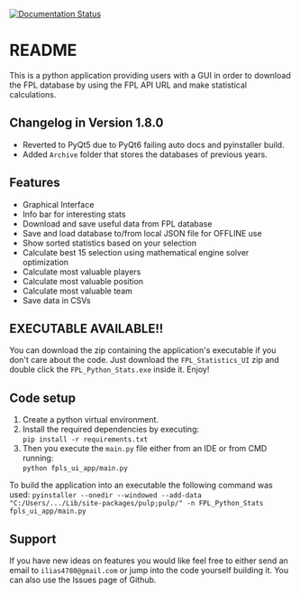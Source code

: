 [![Documentation Status](https://readthedocs.org/projects/fpl-statistics-ui-app/badge/?version=latest)](https://fpl-statistics-ui-app.readthedocs.io/en/latest/?badge=latest)

README
=======

This is a python application providing users with a GUI in order to download 
the FPL database by using the FPL API URL and make statistical calculations.

Changelog in Version 1.8.0
---------------------------
- Reverted to PyQt5 due to PyQt6 failing auto docs and pyinstaller build.
- Added `Archive` folder that stores the databases of previous years.


Features
-------------
- Graphical Interface
- Info bar for interesting stats
- Download and save useful data from FPL database
- Save and load database to/from local JSON file for OFFLINE use
- Show sorted statistics based on your selection
- Calculate best 15 selection using mathematical engine solver optimization
- Calculate most valuable players
- Calculate most valuable position
- Calculate most valuable team
- Save data in CSVs

EXECUTABLE AVAILABLE!!
------------------------
You can download the zip containing the application's executable
if you don't care about the code. Just download the `FPL_Statistics_UI` zip
and double click the `FPL_Python_Stats.exe` inside it. Enjoy! 

Code setup
-------------
1. Create a python virtual environment.
2. Install the required dependencies by executing:  
    `pip install -r requirements.txt`    
3. Then you execute the `main.py` file either from an IDE or from CMD running:  
    `python fpls_ui_app/main.py`

To build the application into an executable the following command was used: 
    `pyinstaller --onedir --windowed --add-data "C:/Users/.../Lib/site-packages/pulp;pulp/" -n FPL_Python_Stats fpls_ui_app/main.py`


Support
-------------
If you have new ideas on features you would like feel free to either send an email to 
`ilias4780@gmail.com` or jump into the code yourself building it. You can also use the Issues
page of Github.
